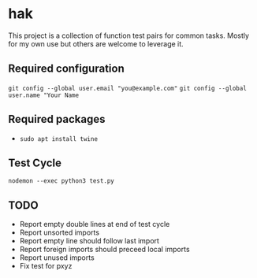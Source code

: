 # hak
This project is a collection of function test pairs for common tasks.
Mostly for my own use but others are welcome to leverage it.

## Required configuration
`git config --global user.email "you@example.com"`
`git config --global user.name "Your Name`

## Required packages
* `sudo apt install twine`

## Test Cycle
`nodemon --exec python3 test.py`

## TODO
- Report empty double lines at end of test cycle
- Report unsorted imports
- Report empty line should follow last import
- Report foreign imports should preceed local imports
- Report unused imports
- Fix test for pxyz

